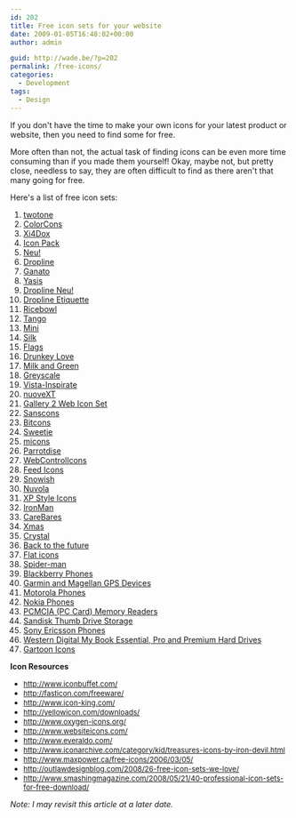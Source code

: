```yaml
---
id: 202
title: Free icon sets for your website
date: 2009-01-05T16:48:02+00:00
author: admin

guid: http://wade.be/?p=202
permalink: /free-icons/
categories:
  - Development
tags:
  - Design
---
```

<p class="lead">
  If you don't have the time to make your own icons for your latest product or website, then you need to find some for free.
</p>

More often than not, the actual task of finding icons can be even more time consuming than if you made them yourself! Okay, maybe not, but pretty close, needless to say, they are often difficult to find as there aren't that many going for free.

<!--more-->

Here's a list of free icon sets:

  1. [twotone](http://code.google.com/p/twotiny/)
  2. [ColorCons](http://mouserunner.com/Spheres_ColoCons1_Free_Icons.html)
  3. [Xi4Dox](http://www.deviantart.com/deviation/36612582/)
  4. [Icon Pack](http://www.kellishaver.com/freeicons/)
  5. [Neu!](http://www.opentux.com.ar/lordcrow/packs/kneu.html)
  6. [Dropline](http://www.silvestre.com.ar/?p=5)
  7. [Ganato](http://www.ganato.com/free_icons/free_icons.php)
  8. [Yasis](http://www.silvestre.com.ar/?p=6)
  9. [Dropline Neu!](http://www.silvestre.com.ar/?p=4)
 10. [Dropline Etiquette](http://www.silvestre.com.ar/?p=3)
 11. [Ricebowl](http://www.deviantart.com/deviation/22605468/)
 12. [Tango](http://tango-project.org/Tango_Icon_Gallery)
 13. [Mini](http://www.famfamfam.com/lab/icons/mini/)
 14. [Silk](http://www.famfamfam.com/lab/icons/silk/)
 15. [Flags](http://www.famfamfam.com/lab/icons/flags/)
 16. [Drunkey Love](http://www.el73.be/drunkey-love/category/icons/)
 17. [Milk and Green](http://strawbee.com/2005/11/06/tiny-little-icons/)
 18. [Greyscale](http://e-lusion.com/design/greyscale/)
 19. [Vista-Inspirate](http://www.iconsdesigns.com/vista-inspirate/)
 20. [nuoveXT](http://www.iconsdesigns.com/nuovext/)
 21. [Gallery 2 Web Icon Set](http://paularmstrongdesigns.com/portfolio/graphics/g2icons)
 22. <a onclick="javascript:pageTracker._trackVisit('/outbound/article/http://somerandomdude.net/srd-projects/sanscons/');" href="http://somerandomdude.net/srd-projects/sanscons/">Sanscons</a>
 23. <a onclick="javascript:pageTracker._trackVisit('/outbound/article/http://somerandomdude.net/srd-projects/bitcons/');" href="http://somerandomdude.net/srd-projects/bitcons/">Bitcons</a>
 24. <a onclick="javascript:pageTracker._trackVisit('/outbound/article/http://projects.sublink.ca/sweetie/');" href="http://projects.sublink.ca/sweetie/">Sweetie</a>
 25. <a onclick="javascript:pageTracker._trackVisit('/outbound/article/http://bs-markup.de/micons/');" href="http://bs-markup.de/micons/">micons</a>
 26. <a onclick="javascript:pageTracker._trackVisit('/outbound/article/http://www.softpedia.com/get/Desktop-Enhancements/Icons-Related/Parrotdise.shtml');" href="http://www.softpedia.com/get/Desktop-Enhancements/Icons-Related/Parrotdise.shtml">Parrotdise</a>
 27. <a onclick="javascript:pageTracker._trackVisit('/outbound/article/http://marko.isfoundhere.com/webcontrolicons.php');" href="http://marko.isfoundhere.com/webcontrolicons.php">WebControlIcons</a>
 28. <a onclick="javascript:pageTracker._trackVisit('/outbound/article/http://www.feedicons.com/');" href="http://www.feedicons.com/">Feed Icons</a>
 29. <a onclick="javascript:pageTracker._trackVisit('/outbound/article/http://www.iconsdesigns.com/snowish/');" href="http://www.iconsdesigns.com/snowish/">Snowish</a>
 30. <a onclick="javascript:pageTracker._trackVisit('/outbound/article/http://icon-king.com/?p=15');" href="http://icon-king.com/?p=15">Nuvola</a>
 31. [XP Style Icons](http://www.icongalore.com/software-icons/free-icons.htm)
 32. [IronMan](http://yellowicon.com/downloads/)
 33. [CareBares](http://yellowicon.com/downloads/)
 34. [Xmas](http://yellowicon.com/downloads/)
 35. [Crystal](http://yellowicon.com/downloads/)
 36. [Back to the future](http://yellowicon.com/downloads/)
 37. [Flat icons](http://yellowicon.com/downloads/)
 38. [Spider-man](http://yellowicon.com/downloads/)
 39. [Blackberry Phones](http://newformula.org/download/icons/blackberry/)
 40. [Garmin and Magellan GPS Devices](http://newformula.org/download/icons/gps/)
 41. [Motorola Phones](http://newformula.org/download/icons/motorola/)
 42. [Nokia Phones](http://newformula.org/download/icons/nokia/)
 43. [PCMCIA (PC Card) Memory Readers](http://newformula.org/download/icons/storage/#pccard)
 44. [Sandisk Thumb Drive Storage](http://newformula.org/download/icons/storage/#sandisk)
 45. [Sony Ericsson Phones](http://newformula.org/download/icons/sony-ericsson/)
 46. [Western Digital My Book Essential, Pro and Premium Hard Drives](http://newformula.org/download/icons/storage/#westerndigital)
 47. [Gartoon Icons](http://commons.wikimedia.org/wiki/Gartoon_icons)

**Icon Resources**

  * <span style="font-size: small;"><a href="http://www.iconbuffet.com/">http://www.iconbuffet.com/</a><br /> </span>
  * <span style="font-size: small;"><a href="http://fasticon.com/freeware/">http://fasticon.com/freeware/</a><br /> </span>
  * <span style="font-size: small;"><a href="http://www.icon-king.com/">http://www.icon-king.com/</a><br /> </span>
  * <span style="font-size: small;"><a href="http://yellowicon.com/downloads/">http://yellowicon.com/downloads/</a><br /> </span>
  * <span style="font-size: small;"><a href="http://www.oxygen-icons.org/">http://www.oxygen-icons.org/</a><br /> </span>
  * <span style="font-size: small;"><a href="http://www.websiteicons.com/">http://www.websiteicons.com/</a><br /> </span>
  * <span style="font-size: small;"><a href="http://www.everaldo.com/">http://www.everaldo.com/</a><br /> </span>
  * <span style="font-size: small;"><a href="http://www.iconarchive.com/category/kid/treasures-icons-by-iron-devil.html">http://www.iconarchive.com/category/kid/treasures-icons-by-iron-devil.html</a><br /> </span>
  * <span style="font-size: small;"><a href="http://www.maxpower.ca/free-icons/2006/03/05/">http://www.maxpower.ca/free-icons/2006/03/05/</a><br /> </span>
  * <span style="font-size: small;"><a href="http://outlawdesignblog.com/2008/26-free-icon-sets-we-love/">http://outlawdesignblog.com/2008/26-free-icon-sets-we-love/</a><br /> </span>
  * <span style="font-size: small;"><a href="http://www.smashingmagazine.com/2008/05/21/40-professional-icon-sets-for-free-download/">http://www.smashingmagazine.com/2008/05/21/40-professional-icon-sets-for-free-download/</a></span>

_Note: I may revisit this article at a later date._